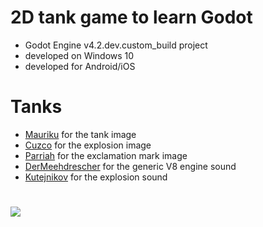 # 2D tank game to learn Godot
- Godot Engine v4.2.dev.custom_build project
- developed on Windows 10
- developed for Android/iOS

# Tanks
- [Mauriku](https://opengameart.org/users/mauriku) for the tank image
- [Cuzco](https://opengameart.org/users/cuzco) for the explosion image
- [Parriah](https://opengameart.org/users/parriah) for the exclamation mark image
- [DerMeehdrescher](https://opengameart.org/users/dermeehdrescher) for the generic V8 engine sound
- [Kutejnikov](https://opengameart.org/users/kutejnikov) for the explosion sound

#
![](https://i.imgur.com/BOOYpaj.jpg)
